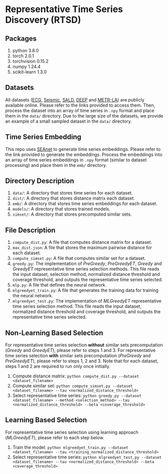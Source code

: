 # Representative Time Series Discovery (RTSD)

## Packages

1. python 3.8.0
2. torch 2.0.1
3. torchvision 0.15.2
4. numpy 1.24.4
5. scikit-learn 1.3.0

## Datasets

All datasets ([ECG](https://github.com/DSM-fudan/Dumpy?tab=readme-ov-file#datasets), [Seismic](https://ln5.sync.com/dl/0b8135230/39vxx8su-tkfi7t2s-dgsvh8rp-k8ixcs8p?sync_id=12175200430004), [SALD](https://ln5.sync.com/dl/0b8135230/39vxx8su-tkfi7t2s-dgsvh8rp-k8ixcs8p?sync_id=12175200420004), [DEEP](https://ln5.sync.com/dl/0b8135230/39vxx8su-tkfi7t2s-dgsvh8rp-k8ixcs8p?sync_id=12175200450004) and [METR-LA](https://github.com/liyaguang/DCRNN?tab=readme-ov-file#data-preparation)) are publicly available online. Please refer to the links provided to access them. Then, process the dataset into an array of time series in `.npy` format and place them in the `data/` directory. Due to the large size of the datasets, we provide an example of a small sampled dataset in the `data/` directory.

## Time Series Embedding

This repo uses [SEAnet](https://github.com/qtwang/SEAnet) to generate time series embeddings. Please refer to the link provided to generate the embeddings. Process the embeddings into an array of time series embeddings in `.npy` format (similar to dataset processing) and place them in the `emb/` directory.

## Directory Description

1. `data/`: A directory that stores time series for each dataset.
2. `dist/`: A directory that stores distance matrix each dataset.
3. `emb/`: A directory that stores time series embeddings for each dataset.
4. `models/`: A directory that stores trained models.
5. `simset/`: A directory that stores precomputed similar sets.

## File Description

1. `compute_dist.py`: A file that computes distance matrix for a dataset.
2. `max_dist.json`: A file that stores the maximum pairwise distance for each dataset.
3. `compute_simset.py`: A file that computes similar set for a dataset.
4. `greedy.py`: The implementation of *PreGreedy*, *PreGreedyET*, *Greedy* and *GreedyET* representative time series selection methods. This file reads the input dataset, selection method, normalized distance threshold and coverage threshold, and outputs the representative time series selected.
5. `mlp.py`: A file that defines the neural network.
6. `mlgreedyet_train.py`: A file that generates the training data for training the neural network.
7. `mlgreedyet_test.py`: The implementation of *MLGreedyET* representative time series selection method. This file reads the input dataset, normalized distance threshold and coverage threshold, and outputs the representative time series selected.

## Non-Learning Based Selection

For representative time series selection **without** similar sets precomputation (*Greedy* and *GreedyET*), please refer to steps 1 and 3. For representative time series selection **with** similar sets precomputation (*PreGreedy* and *PreGreedyET*), please refer to steps 1, 2 and 3. Note that for each dataset, steps 1 and 2 are required to run only once initially.

1. Compute distance matrix: `python compute_dist.py --dataset <dataset_filename>`
2. Compute similar set: `python compute_simset.py --dataset <dataset_filename> --tau <normalized_distance_threshold>`
3. Select representative time series: `python greedy.py --dataset <dataset_filename> --method <selection_method> --tau <normalized_distance_threshold> --beta <coverage_threshold>`

## Learning Based Selection

For representative time series selection using learning approach (*MLGreedyET*), please refer to each step below.

1. Train the model: `python mlgreedyet_train.py --dataset <dataset_filename> --tau <training_normalized_distance_threshold>`
2. Select representative time series: `python mlgreedyet_test.py --dataset <dataset_filename> --tau <normalized_distance_threshold> --beta <coverage_threshold>`

